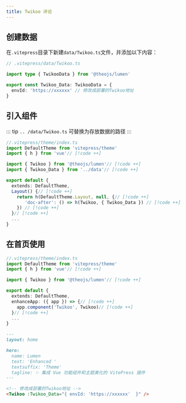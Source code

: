 ```yaml
---
title: Twikoo 评论
---
```


<Links
  :items="[
    {
      name: '如何部署请查看 Twikoo 文档',
      icon: 'https://twikoo.js.org/twikoo-logo-home.png',
      desc: '一个简洁、安全、免费的静态网站评论系统。',
      link: 'https://twikoo.js.org/quick-start.html'
    }
  ]"
/>

## 创建数据

在`.vitepress`目录下新建`data/Twikoo.ts`文件，并添加以下内容：

```ts
// .vitepress/data/Twikoo.ts

import type { TwikooData } from '@theojs/lumen'

export const Twikoo_Data: TwikooData = {
  envId: 'https://xxxxxx' // 修改成部署的Twikoo地址
}
```

## 引入组件

::: tip
`.. /data/Twikoo.ts` 可替换为存放数据的路径
:::

```ts
//.vitepress/theme/index.ts
import DefaultTheme from 'vitepress/theme'
import { h } from 'vue'// [!code ++]

import { Twikoo } from '@theojs/lumen'// [!code ++]
import { Twikoo_Data } from '../data'// [!code ++]

export default {
  extends: DefaultTheme,
  Layout() {// [!code ++]
    return h(DefaultTheme.Layout, null, {// [!code ++]
       'doc-after': () => h(Twikoo, { Twikoo_Data }) // [!code ++]
    }) // [!code ++]
  }// [!code ++]
  ...
}
```

## 在首页使用

```ts
//.vitepress/theme/index.ts
import DefaultTheme from 'vitepress/theme'
import { h } from 'vue'// [!code ++]

import { Twikoo } from '@theojs/lumen'// [!code ++]

export default {
  extends: DefaultTheme,
  enhanceApp: ({ app }) => {// [!code ++]
    app.component('Twikoo', Twikoo)// [!code ++]
  }// [!code ++]
  ...
}
```

```md
---
layout: home

hero:
  name: Lumen
  text: 'Enhanced '
  textsuffix: 'Theme'
  tagline: ✨ 集成 Vue 功能组件和主题美化的 VitePress 插件
---

<!-- 修改成部署的Twikoo地址 -->
<Twikoo :Twikoo_Data="{ envId: 'https://xxxxxx'  }" />
```

